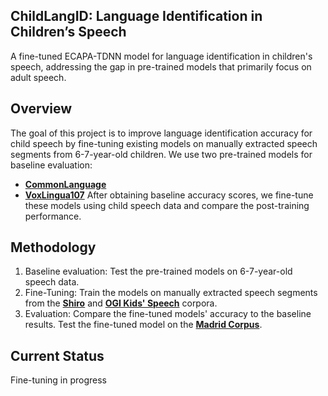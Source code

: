 ## ChildLangID: Language Identification in Children’s Speech

A fine-tuned ECAPA-TDNN model for language identification in children's speech, addressing the gap in pre-trained models that primarily focus on adult speech.

## Overview
The goal of this project is to improve language identification accuracy for child speech by fine-tuning existing models on manually extracted speech segments from 6-7-year-old children.
We use two pre-trained models for baseline evaluation:
- [**CommonLanguage**](https://huggingface.co/speechbrain/lang-id-commonlanguage_ecapa)
- [**VoxLingua107**](https://huggingface.co/speechbrain/lang-id-voxlingua107-ecapa)
After obtaining baseline accuracy scores, we fine-tune these models using child speech data and compare the post-training performance.

## Methodology
1. Baseline evaluation: Test the pre-trained models on 6-7-year-old speech data.
2. Fine-Tuning: Train the models on manually extracted speech segments from the [**Shiro**](https://childes.talkbank.org/access/Spanish/Shiro.html) and [**OGI Kids' Speech**](https://catalog.ldc.upenn.edu/LDC2007S18) corpora.
3. Evaluation: Compare the fine-tuned models' accuracy to the baseline results. Test the fine-tuned model on the [**Madrid Corpus**]().

## Current Status
Fine-tuning in progress